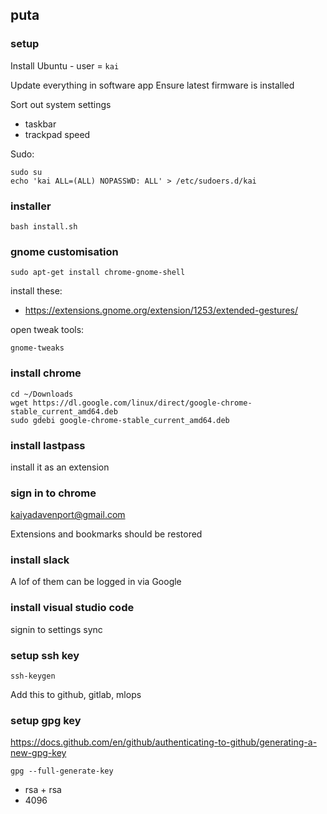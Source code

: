 ## puta

### setup

Install Ubuntu - user = `kai`

Update everything in software app
Ensure latest firmware is installed

Sort out system settings
  * taskbar
  * trackpad speed

Sudo:

```
sudo su
echo 'kai ALL=(ALL) NOPASSWD: ALL' > /etc/sudoers.d/kai
```

### installer

```
bash install.sh
```

### gnome customisation

```
sudo apt-get install chrome-gnome-shell
```

install these:

 * https://extensions.gnome.org/extension/1253/extended-gestures/

open tweak tools:

```
gnome-tweaks
```

### install chrome

```
cd ~/Downloads
wget https://dl.google.com/linux/direct/google-chrome-stable_current_amd64.deb
sudo gdebi google-chrome-stable_current_amd64.deb
```

### install lastpass

install it as an extension

### sign in to chrome

kaiyadavenport@gmail.com

Extensions and bookmarks should be restored

### install slack

A lof of them can be logged in via Google

### install visual studio code

signin to settings sync

### setup ssh key

```
ssh-keygen
```

Add this to github, gitlab, mlops

### setup gpg key

https://docs.github.com/en/github/authenticating-to-github/generating-a-new-gpg-key

```
gpg --full-generate-key
```

 * rsa + rsa
 * 4096
 